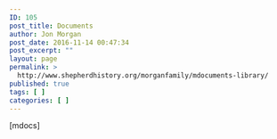```yaml
---
ID: 105
post_title: Documents
author: Jon Morgan
post_date: 2016-11-14 00:47:34
post_excerpt: ""
layout: page
permalink: >
  http://www.shepherdhistory.org/morganfamily/mdocuments-library/
published: true
tags: [ ]
categories: [ ]
---
```

[mdocs]